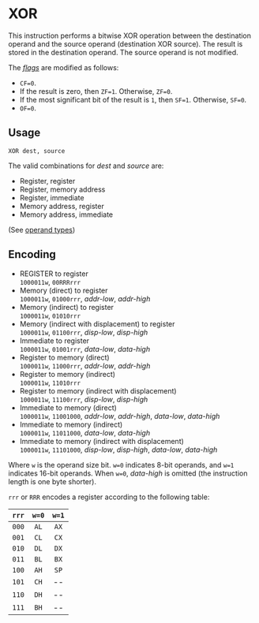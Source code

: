 # XOR

This instruction performs a bitwise XOR operation between the destination operand and the source operand (destination XOR source). The result is stored in the destination operand. The source operand is not modified.

The [_flags_](../cpu#flags) are modified as follows:

- `CF=0`.
- If the result is zero, then `ZF=1`. Otherwise, `ZF=0`.
- If the most significant bit of the result is `1`, then `SF=1`. Otherwise, `SF=0`.
- `OF=0`.

## Usage

```vonsim
XOR dest, source
```

The valid combinations for _dest_ and _source_ are:

- Register, register
- Register, memory address
- Register, immediate
- Memory address, register
- Memory address, immediate

(See [operand types](../assembly#operands))

## Encoding

- REGISTER to register  
  `1000011w`, `00RRRrrr`
- Memory (direct) to register  
  `1000011w`, `01000rrr`, _addr-low_, _addr-high_
- Memory (indirect) to register  
  `1000011w`, `01010rrr`
- Memory (indirect with displacement) to register  
  `1000011w`, `01100rrr`, _disp-low_, _disp-high_
- Immediate to register  
  `1000011w`, `01001rrr`, _data-low_, _data-high_
- Register to memory (direct)  
  `1000011w`, `11000rrr`, _addr-low_, _addr-high_
- Register to memory (indirect)  
  `1000011w`, `11010rrr`
- Register to memory (indirect with displacement)  
  `1000011w`, `11100rrr`, _disp-low_, _disp-high_
- Immediate to memory (direct)  
  `1000011w`, `11001000`, _addr-low_, _addr-high_, _data-low_, _data-high_
- Immediate to memory (indirect)  
  `1000011w`, `11011000`, _data-low_, _data-high_
- Immediate to memory (indirect with displacement)  
  `1000011w`, `11101000`, _disp-low_, _disp-high_, _data-low_, _data-high_

Where `w` is the operand size bit. `w=0` indicates 8-bit operands, and `w=1` indicates 16-bit operands. When `w=0`, _data-high_ is omitted (the instruction length is one byte shorter).

`rrr` or `RRR` encodes a register according to the following table:

| `rrr` | `w=0` | `w=1` |
| :---: | :---: | :---: |
| `000` | `AL`  | `AX`  |
| `001` | `CL`  | `CX`  |
| `010` | `DL`  | `DX`  |
| `011` | `BL`  | `BX`  |
| `100` | `AH`  | `SP`  |
| `101` | `CH`  |  --   |
| `110` | `DH`  |  --   |
| `111` | `BH`  |  --   |
